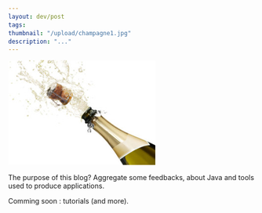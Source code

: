```yaml
---
layout: dev/post
tags: 
thumbnail: "/upload/champagne1.jpg"
description: "..."
---
```


![alt text](/upload/champagne1.jpg)


The purpose of this blog? Aggregate some feedbacks, about Java and tools used to produce applications.

Comming soon : tutorials (and more).